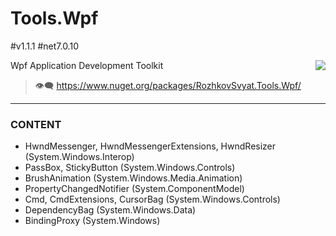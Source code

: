 # Tools.Wpf
#v1.1.1 #net7.0.10

<img align="right" src="https://github.com/rozhkovsvyat/Tools.RecipeFactory/assets/71471748/ba1a969f-e54f-46d5-8f7f-70aa6434e063">

Wpf Application Development Toolkit

> :eye_speech_bubble: https://www.nuget.org/packages/RozhkovSvyat.Tools.Wpf/


---

### CONTENT

* HwndMessenger, HwndMessengerExtensions, HwndResizer (System.Windows.Interop)
* PassBox, StickyButton (System.Windows.Controls)
* BrushAnimation (System.Windows.Media.Animation)
* PropertyChangedNotifier (System.ComponentModel)
* Cmd, CmdExtensions, CursorBag (System.Windows.Controls)
* DependencyBag (System.Windows.Data)
* BindingProxy (System.Windows)
